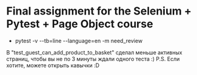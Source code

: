 # Final assignment for the Selenium + Pytest + Page Object course

- pytest -v --tb=line --language=en -m need_review

В "test_guest_can_add_product_to_basket" сделал меньше активных страниц, чтобы вы не по 3 минуты ждали одного теста :)
P.S. Если хотите, можете открыть кавычки :D

